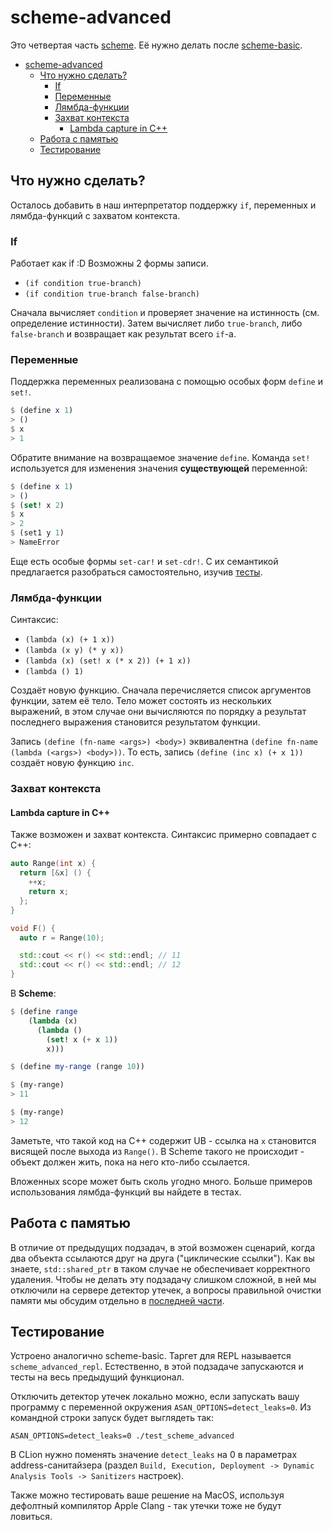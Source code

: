 # scheme-advanced

Это четвертая часть [scheme](../../scheme). Её нужно делать после [scheme-basic](../basic).

- [scheme-advanced](#scheme-advanced)
  - [Что нужно сделать?](#что-нужно-сделать)
    - [If](#if)
    - [Переменные](#переменные)
    - [Лямбда-функции](#лямбда-функции)
    - [Захват контекста](#захват-контекста)
      - [Lambda capture in C++](#lambda-capture-in-c)
  - [Работа с памятью](#работа-с-памятью)
  - [Тестирование](#тестирование)

## Что нужно сделать?

Осталось добавить в наш интерпретатор поддержку `if`, переменных и лямбда-функций с захватом контекста.

### If

Работает как if :D Возможны 2 формы записи.

* `(if condition true-branch)`
* `(if condition true-branch false-branch)`

Сначала вычисляет `condition` и проверяет значение на истинность (см. определение истинности). Затем вычисляет либо `true-branch`, либо `false-branch` и возвращает как результат всего `if`-а.

### Переменные

Поддержка переменных реализована с помощью особых форм `define` и `set!`.

```scheme
$ (define x 1)
> ()
$ x
> 1
```

Обратите внимание на возвращаемое значение `define`. Команда `set!` используется для изменения значения **существующей**
переменной:

```scheme
$ (define x 1)
> ()
$ (set! x 2)
$ x
> 2
$ (set1 y 1)
> NameError
```

Еще есть особые формы `set-car!` и `set-cdr!`. C их семантикой предлагается разобраться самостоятельно, изучив [тесты](./test_pair_mut.cpp).

### Лямбда-функции

Синтаксис:

* `(lambda (x) (+ 1 x))`
* `(lambda (x y) (* y x))`
* `(lambda (x) (set! x (* x 2)) (+ 1 x))`
* `(lambda () 1)`

Создаёт новую функцию. Сначала перечисляется список аргументов функции, затем её тело. Тело может состоять из нескольких выражений, в этом случае они вычисляются по порядку а результат последнего выражения становится результатом функции.

Запись `(define (fn-name <args>) <body>)` эквивалентна `(define fn-name (lambda (<args>) <body>))`. То есть, запись `(define (inc x) (+ x 1))` создаёт новую функцию `inc`.

### Захват контекста

#### Lambda capture in C++

Также возможен и захват контекста. Синтаксис примерно совпадает с C++:

```c++
auto Range(int x) {
  return [&x] () {
    ++x;
    return x;
  };
}

void F() {
  auto r = Range(10);

  std::cout << r() << std::endl; // 11
  std::cout << r() << std::endl; // 12
}
```

В **Scheme**:

```scheme
$ (define range
    (lambda (x)
      (lambda ()
        (set! x (+ x 1))
        x)))

$ (define my-range (range 10))

$ (my-range)
> 11

$ (my-range)
> 12
```

Заметьте, что такой код на С++ содержит UB - ссылка на `x` становится висящей после выхода из `Range()`. В Scheme такого не происходит - объект должен жить, пока на него кто-либо ссылается.

Вложенных scope может быть сколь угодно много. Больше примеров использования лямбда-функций вы найдете в тестах.

## Работа с памятью

В отличие от предыдущих подзадач, в этой возможен сценарий, когда два объекта ссылаются друг на друга ("циклические ссылки"). Как вы знаете, `std::shared_ptr` в таком случае не обеспечивает корректного удаления. Чтобы не делать эту подзадачу слишком сложной, в ней мы отключили на сервере детектор утечек, а вопросы правильной очистки памяти мы обсудим отдельно в [последней части](../tidy).

## Тестирование

Устроено аналогично scheme-basic. Таргет для REPL называется `scheme_advanced_repl`. Естественно, в этой подзадаче запускаются и тесты на весь предыдущий функционал.

Отключить детектор утечек локально можно, если запускать вашу программу с переменной окружения `ASAN_OPTIONS=detect_leaks=0`. Из командной строки запуск будет выглядеть так:
```
ASAN_OPTIONS=detect_leaks=0 ./test_scheme_advanced
```
В CLion нужно поменять значение `detect_leaks` на 0 в параметрах address-санитайзера (раздел `Build, Execution, Deployment -> Dynamic Analysis Tools -> Sanitizers` настроек).

Также можно тестировать ваше решение на MacOS, используя дефолтный компилятор Apple Clang - так утечки тоже не будут ловиться.

